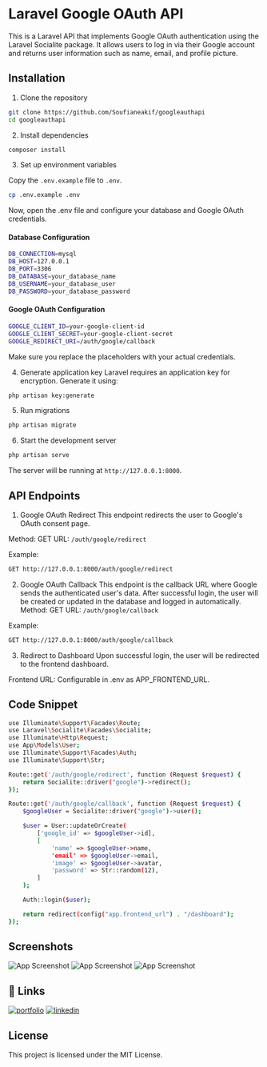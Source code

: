
# Laravel Google OAuth API

This is a Laravel API that implements Google OAuth authentication using the Laravel Socialite package. It allows users to log in via their Google account and returns user information such as name, email, and profile picture.



## Installation

1. Clone the repository

```bash
git clone https://github.com/Soufianeakif/googleauthapi
cd googleauthapi
```

2. Install dependencies

```bash
composer install
``` 

3. Set up environment variables

Copy the ```.env.example``` file to ```.env```.
```bash
cp .env.example .env
```

Now, open the .env file and configure your database and Google OAuth credentials.

#### Database Configuration

```bash
DB_CONNECTION=mysql
DB_HOST=127.0.0.1
DB_PORT=3306
DB_DATABASE=your_database_name
DB_USERNAME=your_database_user
DB_PASSWORD=your_database_password
``` 

#### Google OAuth Configuration

```bash
GOOGLE_CLIENT_ID=your-google-client-id
GOOGLE_CLIENT_SECRET=your-google-client-secret
GOOGLE_REDIRECT_URI=/auth/google/callback
``` 

Make sure you replace the placeholders with your actual credentials.

4. Generate application key
Laravel requires an application key for encryption. Generate it using:

```bash
php artisan key:generate
```

5. Run migrations

```bash
php artisan migrate
```

6. Start the development server

```bash
php artisan serve
```

The server will be running at ```http://127.0.0.1:8000```.



## API Endpoints

1. Google OAuth Redirect
This endpoint redirects the user to Google's OAuth consent page.

Method: GET
URL: ```/auth/google/redirect```

Example:

```bash
GET http://127.0.0.1:8000/auth/google/redirect
```

2. Google OAuth Callback
This endpoint is the callback URL where Google sends the authenticated user's data. After successful login, the user will be created or updated in the database and logged in automatically.
Method: GET
URL: ```/auth/google/callback```

Example:

```bash
GET http://127.0.0.1:8000/auth/google/callback
```

3. Redirect to Dashboard
Upon successful login, the user will be redirected to the frontend dashboard.

Frontend URL: Configurable in .env as APP_FRONTEND_URL.

## Code Snippet

```bash
use Illuminate\Support\Facades\Route;
use Laravel\Socialite\Facades\Socialite;
use Illuminate\Http\Request;
use App\Models\User;
use Illuminate\Support\Facades\Auth;
use Illuminate\Support\Str;

Route::get('/auth/google/redirect', function (Request $request) {
    return Socialite::driver("google")->redirect();
});

Route::get('/auth/google/callback', function (Request $request) {
    $googleUser = Socialite::driver("google")->user();

    $user = User::updateOrCreate(
        ['google_id' => $googleUser->id],
        [
            'name' => $googleUser->name,
            'email' => $googleUser->email,
            'image' => $googleUser->avatar,
            'password' => Str::random(12),
        ]
    );

    Auth::login($user);

    return redirect(config("app.frontend_url") . "/dashboard");
});

```
## Screenshots

![App Screenshot](https://i.ibb.co/19YXRXG/apiimg1.jpg)
![App Screenshot](https://i.ibb.co/gt3dGFH/apiimg2.jpg)
![App Screenshot](https://i.ibb.co/QKv1wKn/apiimg3.jpg)


## 🔗 Links
[![portfolio](https://img.shields.io/badge/my_portfolio-000?style=for-the-badge&logo=ko-fi&logoColor=white)](https://akifsoufiane.tech/)
[![linkedin](https://img.shields.io/badge/linkedin-0A66C2?style=for-the-badge&logo=linkedin&logoColor=white)](https://www.linkedin.com/in/soufiane-akif/)


## License

This project is licensed under the MIT License.

